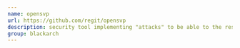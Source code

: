 ```yaml
---
name: opensvp
url: https://github.com/regit/opensvp
description: security tool implementing "attacks" to be able to the resistance of firewall to protocol level attack. URL : https://github.com/regit/opensvp Groups : blackarch blackarch-exploitation blackarch-networking
group: blackarch
---
```

